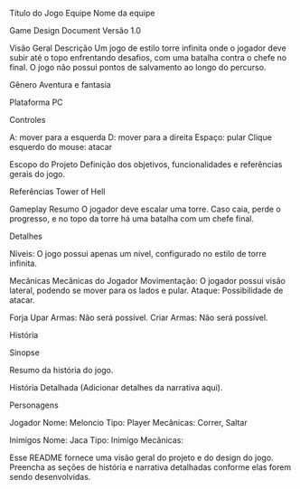
Título do Jogo
Equipe
Nome da equipe

Game Design Document
Versão 1.0

Visão Geral
Descrição
Um jogo de estilo torre infinita onde o jogador deve subir até o topo enfrentando desafios, com uma batalha contra o chefe no final. O jogo não possui pontos de salvamento ao longo do percurso.

Gênero
Aventura e fantasia

Plataforma
PC

Controles

A: mover para a esquerda
D: mover para a direita
Espaço: pular
Clique esquerdo do mouse: atacar

Escopo do Projeto
Definição dos objetivos, funcionalidades e referências gerais do jogo.

Referências
Tower of Hell

Gameplay
Resumo
O jogador deve escalar uma torre. Caso caia, perde o progresso, e no topo da torre há uma batalha com um chefe final.

Detalhes

Níveis: O jogo possui apenas um nível, configurado no estilo de torre infinita.

Mecânicas
Mecânicas do Jogador
Movimentação: O jogador possui visão lateral, podendo se mover para os lados e pular.
Ataque: Possibilidade de atacar.

Forja
Upar Armas: Não será possível.
Criar Armas: Não será possível.

História

Sinopse

Resumo da história do jogo.

História Detalhada
(Adicionar detalhes da narrativa aqui).

Personagens

Jogador
Nome: Meloncio
Tipo: Player
Mecânicas: Correr, Saltar

Inimigos
Nome: Jaca
Tipo: Inimigo
Mecânicas: 

Esse README fornece uma visão geral do projeto e do design do jogo. Preencha as seções de história e narrativa detalhadas conforme elas forem sendo desenvolvidas.

